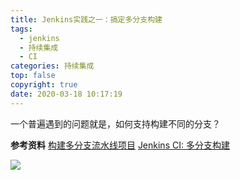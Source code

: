 ```yaml
---
title: Jenkins实践之一：搞定多分支构建
tags:
  - jenkins
  - 持续集成
  - CI
categories: 持续集成
top: false
copyright: true
date: 2020-03-18 10:17:19
---
```

一个普遍遇到的问题就是，如何支持构建不同的分支？
<!--more-->

**参考资料**
[构建多分支流水线项目](https://jenkins.io/zh/doc/tutorials/build-a-multibranch-pipeline-project/)
[Jenkins CI: 多分支构建](https://zhuanlan.zhihu.com/p/80719178)

![](http://static.zhyjor.com/wexin.png)